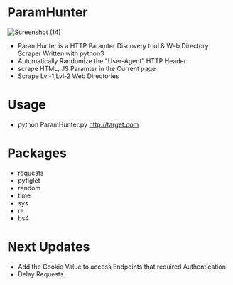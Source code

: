 # ParamHunter

![Screenshot (14)](https://user-images.githubusercontent.com/51271019/157546169-65ecf0c7-306e-482e-a897-a00218c005e9.png)

* ParamHunter is a HTTP Paramter Discovery tool & Web Directory Scraper Written with python3 
* Automatically Randomize the "User-Agent" HTTP Header 
* scrape HTML, JS Paramter in the Current page 
* Scrape Lvl-1,Lvl-2 Web Directories

# Usage
* python ParamHunter.py http://target.com

# Packages
* requests
* pyfiglet
* random
* time
* sys
* re
* bs4 

# Next Updates
* Add the Cookie Value to access Endpoints that required Authentication
* Delay Requests 
